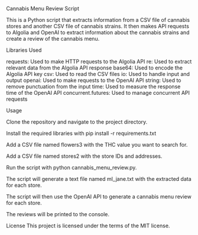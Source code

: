 Cannabis Menu Review Script

This is a Python script that extracts information from a CSV file of cannabis stores and another CSV file of cannabis strains. It then makes API requests to Algolia and OpenAI to extract information about the cannabis strains and create a review of the cannabis menu.

Libraries Used

requests: Used to make HTTP requests to the Algolia API
re: Used to extract relevant data from the Algolia API response
base64: Used to encode the Algolia API key
csv: Used to read the CSV files
io: Used to handle input and output
openai: Used to make requests to the OpenAI API
string: Used to remove punctuation from the input
time: Used to measure the response time of the OpenAI API
concurrent.futures: Used to manage concurrent API requests

Usage

Clone the repository and navigate to the project directory.

Install the required libraries with pip install -r requirements.txt

Add a CSV file named flowers3 with the THC value you want to search for.

Add a CSV file named stores2 with the store IDs and addresses.

Run the script with python cannabis_menu_review.py.

The script will generate a text file named ml_jane.txt with the extracted data for each store.

The script will then use the OpenAI API to generate a cannabis menu review for each store.

The reviews will be printed to the console.

License
This project is licensed under the terms of the MIT license.
